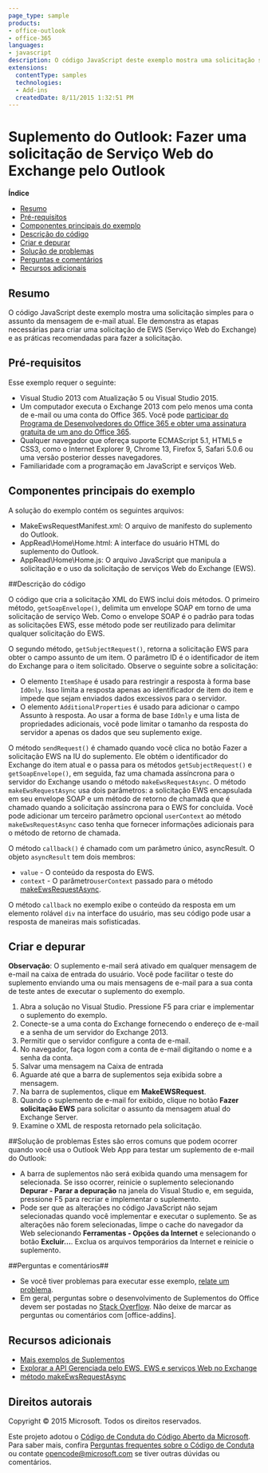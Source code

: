 ```yaml
---
page_type: sample
products:
- office-outlook
- office-365
languages:
- javascript
description: O código JavaScript deste exemplo mostra uma solicitação simples para o assunto da mensagem de e-mail atual. Ele demonstra as etapas necessárias para criar uma solicitação do serviço Web do Exchange (EWS) e as práticas recomendadas para fazer a solicitação.
extensions:
  contentType: samples
  technologies:
  - Add-ins
  createdDate: 8/11/2015 1:32:51 PM
---
```

# Suplemento do Outlook: Fazer uma solicitação de Serviço Web do Exchange pelo Outlook

**Índice**

* [Resumo](#summary)
* [Pré-requisitos](#prerequisites)
* [Componentes principais do exemplo](#components)
* [Descrição do código](#codedescription)
* [Criar e depurar](#build)
* [Solução de problemas](#troubleshooting)
* [Perguntas e comentários](#questions)
* [Recursos adicionais](#additional-resources)

<a name="summary"></a>
## Resumo
O código JavaScript deste exemplo mostra uma solicitação simples para o assunto da mensagem de e-mail atual. Ele demonstra as etapas necessárias para criar uma solicitação de EWS (Serviço Web do Exchange) e as práticas recomendadas para fazer a solicitação.

<a name="prerequisites"></a>
## Pré-requisitos ##

Esse exemplo requer o seguinte:  

  - Visual Studio 2013 com Atualização 5 ou Visual Studio 2015.  
  - Um computador executa o Exchange 2013 com pelo menos uma conta de e-mail ou uma conta do Office 365. Você pode [participar do Programa de Desenvolvedores do Office 365 e obter uma assinatura gratuita de um ano do Office 365](https://aka.ms/devprogramsignup).
  - Qualquer navegador que ofereça suporte ECMAScript 5.1, HTML5 e CSS3, como o Internet Explorer 9, Chrome 13, Firefox 5, Safari 5.0.6 ou uma versão posterior desses navegadores.
  - Familiaridade com a programação em JavaScript e serviços Web.

<a name="components"></a>
## Componentes principais do exemplo
A solução do exemplo contém os seguintes arquivos:

- MakeEwsRequestManifest.xml: O arquivo de manifesto do suplemento do Outlook.
- AppRead\Home\Home.html: A interface do usuário HTML do suplemento do Outlook.
- AppRead\Home\Home.js: O arquivo JavaScript que manipula a solicitação e o uso da solicitação de serviços Web do Exchange (EWS). 

<a name="codedescription"></a>
##Descrição do código

O código que cria a solicitação XML do EWS inclui dois métodos. O primeiro método, `getSoapEnvelope()`, delimita um envelope SOAP em torno de uma solicitação de serviço Web. Como o envelope SOAP é o padrão para todas as solicitações EWS, esse método pode ser reutilizado para delimitar qualquer solicitação do EWS.

O segundo método, `getSubjectRequest()`, retorna a solicitação EWS para obter o campo assunto de um item. O parâmetro ID é o identificador de item do Exchange para o item solicitado. Observe o seguinte sobre a solicitação:

- O elemento `ItemShape` é usado para restringir a resposta à forma base `IdOnly`. Isso limita a resposta apenas ao identificador de item do item e impede que sejam enviados dados excessivos para o servidor. 
- O elemento `AdditionalProperties` é usado para adicionar o campo Assunto à resposta. Ao usar a forma de base `IdOnly` e uma lista de propriedades adicionais, você pode limitar o tamanho da resposta do servidor a apenas os dados que seu suplemento exige. 

O método `sendRequest()` é chamado quando você clica no botão Fazer a solicitação EWS na IU do suplemento. Ele obtém o identificador do Exchange do item atual e o passa para os métodos `getSubjectRequest()` e `getSoapEnvelope()`, em seguida, faz uma chamada assíncrona para o servidor do Exchange usando o método `makeEwsRequestAsync`. O método `makeEwsRequestAsync` usa dois parâmetros: a solicitação EWS encapsulada em seu envelope SOAP e um método de retorno de chamada que é chamado quando a solicitação assíncrona para o EWS for concluída. Você pode adicionar um terceiro parâmetro opcional `userContext` ao método `makeEwsRequestAsync` caso tenha que fornecer informações adicionais para o método de retorno de chamada.

O método `callback()` é chamado com um parâmetro único, asyncResult. O objeto `asyncResult` tem dois membros:

- `value` - O conteúdo da resposta do EWS. 
- `context` - O parâmetro`userContext` passado para o método [makeEwsRequestAsync](http://msdn.microsoft.com/library/2ec380e0-4a67-4146-92a6-6a39f65dc6f2). 

O método `callback` no exemplo exibe o conteúdo da resposta em um elemento rolável `div` na interface do usuário, mas seu código pode usar a resposta de maneiras mais sofisticadas.

<a name="build"></a>
## Criar e depurar ##
**Observação**: O suplemento e-mail será ativado em qualquer mensagem de e-mail na caixa de entrada do usuário. Você pode facilitar o teste do suplemento enviando uma ou mais mensagens de e-mail para a sua conta de teste antes de executar o suplemento do exemplo.

1. Abra a solução no Visual Studio. Pressione F5 para criar e implementar o suplemento do exemplo.
2. Conecte-se a uma conta do Exchange fornecendo o endereço de e-mail e a senha de um servidor do Exchange 2013.
3. Permitir que o servidor configure a conta de e-mail.
4. No navegador, faça logon com a conta de e-mail digitando o nome e a senha da conta. 
5. Salvar uma mensagem na Caixa de entrada
6. Aguarde até que a barra de suplementos seja exibida sobre a mensagem.
7. Na barra de suplementos, clique em **MakeEWSRequest**.
8. Quando o suplemento de e-mail for exibido, clique no botão **Fazer solicitação EWS** para solicitar o assunto da mensagem atual do Exchange Server.
9. Examine o XML de resposta retornado pela solicitação.

<a name="troubleshooting"></a>
##Solução
de problemas Estes são erros comuns que podem ocorrer quando você usa o Outlook Web App para testar um suplemento de e-mail do Outlook:

- A barra de suplementos não será exibida quando uma mensagem for selecionada. Se isso ocorrer, reinicie o suplemento selecionando **Depurar - Parar a depuração** na janela do Visual Studio e, em seguida, pressione F5 para recriar e implementar o suplemento. 
- Pode ser que as alterações no código JavaScript não sejam selecionadas quando você implementar e executar o suplemento. Se as alterações não forem selecionadas, limpe o cache do navegador da Web selecionando **Ferramentas - Opções da Internet** e selecionando o botão **Excluir...**. Exclua os arquivos temporários da Internet e reinicie o suplemento. 

<a name="questions"></a>
##Perguntas e comentários##

- Se você tiver problemas para executar esse exemplo, [relate um problema](https://github.com/OfficeDev/Outlook-Add-in-Javascript-MakeEWSRequest/issues).
- Em geral, perguntas sobre o desenvolvimento de Suplementos do Office devem ser postadas no [Stack Overflow](http://stackoverflow.com/questions/tagged/office-addins). Não deixe de marcar as perguntas ou comentários com [office-addins].


<a name="additional-resources"></a>
## Recursos adicionais ##

- [Mais exemplos de Suplementos](https://github.com/OfficeDev?utf8=%E2%9C%93&query=-Add-in)
- [Explorar a API Gerenciada pelo EWS, EWS e serviços Web no Exchange](https://msdn.microsoft.com/library/office/jj536567(v=exchg.150).aspx)
- [método makeEwsRequestAsync](http://msdn.microsoft.com/library/2ec380e0-4a67-4146-92a6-6a39f65dc6f2)

## Direitos autorais
Copyright © 2015 Microsoft. Todos os direitos reservados.


Este projeto adotou o [Código de Conduta do Código Aberto da Microsoft](https://opensource.microsoft.com/codeofconduct/). Para saber mais, confira [Perguntas frequentes sobre o Código de Conduta](https://opensource.microsoft.com/codeofconduct/faq/) ou contate [opencode@microsoft.com](mailto:opencode@microsoft.com) se tiver outras dúvidas ou comentários.
